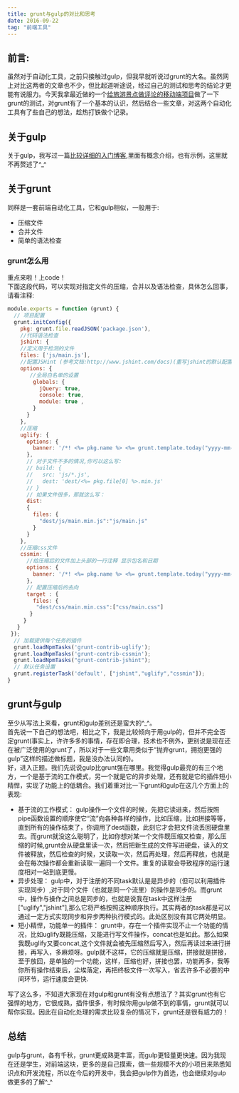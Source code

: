 ```yaml
---
title: grunt与gulp的对比和思考 
date: 2016-09-22
tag: "前端工具"
---
```

## 前言:
虽然对于自动化工具，之前只接触过gulp，但我早就听说过grunt的大名。虽然网上对比这两者的文章也不少，但比起道听途说，经过自己的测试和思考的结论才更能有说服力。今天我拿最近做的一个[给旅游景点做评论的移动端项目](https://github.com/maruko0713/Travel_comment_website)做了一下grunt的测试，对grunt有了一个基本的认识，然后结合一些文章，对这两个自动化工具有了些自己的想法，趁热打铁做个记录。

<!-- more --> 
## 关于gulp
关于gulp，我写过一篇[比较详细的入门博客](https://maruko0713.github.io/2016/08/26/gulp/),里面有概念介绍，也有示例，这里就不再赘述了^_^      

## 关于grunt
同样是一套前端自动化工具，它和gulp相似，一般用于:
- 压缩文件
- 合并文件
- 简单的语法检查

### grunt怎么用
重点来啦！上code！    
下面这段代码，可以实现对指定文件的压缩，合并以及语法检查，具体怎么回事，请看注释:
```js
module.exports = function (grunt) {
  // 项目配置
  grunt.initConfig({
    pkg: grunt.file.readJSON('package.json'),
    //代码语法检查
    jshint: {  
    //定义用于检测的文件  
    files: ['js/main.js'],  
    //配置JSHint (参考文档:http://www.jshint.com/docs)(重写jshint的默认配置选项 )
    options: {  
       //全局白名单的设置
        globals: {  
          jQuery: true,  
          console: true,  
          module: true ,
        }
      }
    },
    //压缩
    uglify: {
      options: {
        banner: '/*! <%= pkg.name %> <%= grunt.template.today("yyyy-mm-dd") %> */\n'
      },
      // 对于文件不多的情况,你可以这么写:
      // build: {
      //   src: 'js/*.js',
      //   dest: 'dest/<%= pkg.file[0] %>.min.js'
      // }
      // 如果文件很多，那就这么写：
      dist: 
      {
        files: {
          "dest/js/main.min.js":"js/main.js"
        }
      }
    },
    //压缩css文件
    cssmin: {
      //给压缩后的文件加上头部的一行注释 显示包名和日期
      options: {
        banner: '/*! <%= pkg.name %> <%= grunt.template.today("yyyy-mm-dd") %> */\n'
      },
      // 配置压缩后的去向
      target : {
        files: {
         "dest/css/main.min.css":["css/main.css"]
       }
     }
   }
 });
  // 加载提供每个任务的插件
  grunt.loadNpmTasks('grunt-contrib-uglify');
  grunt.loadNpmTasks('grunt-contrib-cssmin');
  grunt.loadNpmTasks("grunt-contrib-jshint");
  // 默认任务设置
  grunt.registerTask('default', ["jshint","uglify","cssmin"]);
}
```

## grunt与gulp
至少从写法上来看，grunt和gulp差别还是蛮大的^_^。    
首先说一下自己的想法吧，相比之下，我是比较倾向于用gulp的，但并不完全否定grunt(事实上，许许多多的事情，存在即合理，技术也不例外，更别说是现在还在被广泛使用的grunt了，所以对于一些文章用类似于“抛弃grunt，拥抱更强的gulp”这样的描述做标题，我是没办法认同的)。    
好，进入正题。我们先说说gulp比grunt强在哪里。我觉得gulp最亮的有三个地方，一个是基于流的工作模式，另一个就是它的异步处理，还有就是它的插件短小精悍，实现了功能上的低耦合。我们着重对比一下grunt和gulp在这几个方面上的表现:    
- 基于流的工作模式：  gulp操作一个文件的时候，先把它读进来，然后按照pipe函数设置的顺序使它“流”向各种各样的操作，比如压缩，比如拼接等等，直到所有的操作结束了，你调用了dest函数，此刻它才会把文件流丢回硬盘里去。而grunt就没这么聪明了，比如你想对某一个文件既压缩又检查，那么压缩的时候,grunt会从硬盘里读一次，然后把新生成的文件写进硬盘，读入的文件被释放，然后检查的时候，又读取一次，然后再处理，然后再释放，也就是会在每次操作都会重新读取一遍同一个文件。重复的读取会导致程序的运行速度相对一站到底更慢。    
- 异步处理： gulp中，对于注册的不同task默认是是异步的（但可以利用插件实现同步）,对于同个文件（也就是同一个流里）的操作是同步的。而grunt中，操作与操作之间总是同步的，也就是说我在task中这样注册["uglify","jshint"],那么它将严格按照这种顺序执行。其实两者的task都是可以通过一定方式实现同步和异步两种执行模式的。此处区别没有其它两处明显。
- 短小精悍，功能单一的插件： grunt中，存在一个插件实现不止一个功能的情况，比如uglify既能压缩，又能进行写文件操作，concat也是如此。那么如果我既uglify又要concat,这个文件就会被先压缩然后写入，然后再读过来进行拼接，再写入，多麻烦呀。gulp就不这样，它的压缩就是压缩，拼接就是拼接，至于放回，是单独的一个功能，这样，压缩也好，拼接也罢，功能再多，我等你所有操作结束后，尘埃落定，再把终极文件一次写入，省去许多不必要的中间环节，运行速度会更快.    

写了这么多，不知道大家现在对gulp和grunt有没有点想法了？其实grunt也有它强悍的地方，它很成熟，插件很多，有时候你用gulp做不到的事情，grunt就可以帮你实现。因此在自动化处理的需求比较复杂的情况下，grunt还是很有威力的！  

## 总结
gulp与grunt，各有千秋，grunt更成熟更丰富，而gulp更轻量更快速。因为我现在还是学生，对前端这块，更多的是自己摸索，做一些规模不大的小项目来熟悉知识点和开发流程，所以在今后的开发中，我会把gulp作为首选，也会继续对gulp做更多的了解^_^

